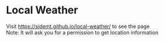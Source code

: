 # Local Weather
Visit https://sidemt.github.io/local-weather/ to see the page  
Note: It will ask you for a permission to get location information